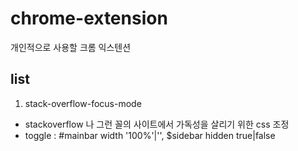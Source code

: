 # chrome-extension
개인적으로 사용할 크롬 익스텐션

## list 

1. stack-overflow-focus-mode
  - stackoverflow 나 그런 꼴의 사이트에서 가독성을 살리기 위한 css 조정
  - toggle : #mainbar width '100%'|'', $sidebar hidden true|false
